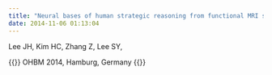 ```yaml
---
title: "Neural bases of human strategic reasoning from functional MRI study,"
date: 2014-11-06 01:13:04
---
```


Lee JH, Kim HC, Zhang Z, Lee SY, 

{{<format bright-green>}}
OHBM 2014, Hamburg, Germany
{{</format>}}